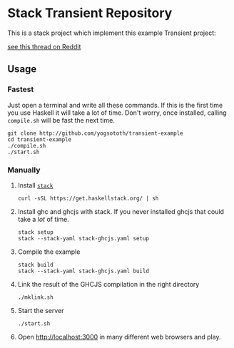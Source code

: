 # Stack Transient Repository

This is a stack project which implement this example Transient project:

[see this thread on Reddit](https://www.reddit.com/r/elm/comments/4wq3ko/playing_with_websockets_in_haskell_and_elm/d69o11p)

## Usage

### Fastest

Just open a terminal and write all these commands.
If this is the first time you use Haskell it will take a lot of time.
Don't worry, once installed, calling `compile.sh` will be fast the next time.

~~~
git clone http://github.com/yogsototh/transient-example
cd transient-example
./compile.sh
./start.sh
~~~

### Manually

1. Install [`stack`](haskellstack.org)
   
   ~~~
   curl -sSL https://get.haskellstack.org/ | sh
   ~~~

2. Install ghc and ghcjs with stack.
   If you never installed ghcjs that could take a _lot_ of time.
   
   ~~~
   stack setup
   stack --stack-yaml stack-ghcjs.yaml setup
   ~~~

3. Compile the example
   
   ~~~
   stack build
   stack --stack-yaml stack-ghcjs.yaml build
   ~~~

4. Link the result of the GHCJS compilation in the right directory
   
   ~~~
   ./mklink.sh
   ~~~

5. Start the server
   
   ~~~
   ./start.sh
   ~~~

6. Open <http://localhost:3000> in many different web browsers and play.
